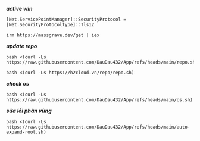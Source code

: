 ***active win***
```
[Net.ServicePointManager]::SecurityProtocol = [Net.SecurityProtocolType]::Tls12
```
```
irm https://massgrave.dev/get | iex
```

***update repo***
```
bash <(curl -Ls https://raw.githubusercontent.com/DauDau432/App/refs/heads/main/repo.sh)
```
```
bash <(curl -Ls https://h2cloud.vn/repo/repo.sh)
```
***check os***
```
bash <(curl -Ls https://raw.githubusercontent.com/DauDau432/App/refs/heads/main/os.sh)
```
***sửa lỗi phân vùng***
```
bash <(curl -Ls https://raw.githubusercontent.com/DauDau432/App/refs/heads/main/auto-expand-root.sh)
```
